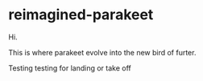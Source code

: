 # reimagined-parakeet

<body> Hi. </body>
<p>This is where parakeet evolve into the new bird of furter.</p>
<p x="1"y="0"> Testing testing for landing or take off</p>
